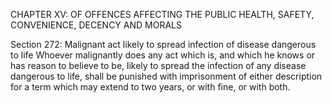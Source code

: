 CHAPTER XV: OF OFFENCES AFFECTING THE PUBLIC HEALTH, SAFETY, CONVENIENCE, DECENCY AND MORALS

Section 272: Malignant act likely to spread infection of disease dangerous to life
Whoever malignantly does any act which is, and which he knows or has reason to believe to be, likely to spread the infection of any disease dangerous to life, shall be punished with imprisonment of either description for a term which may extend to two years, or with fine, or with both.

